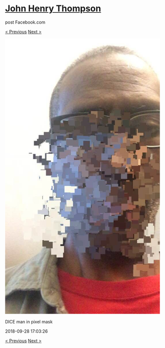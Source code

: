 # [John Henry Thompson](../README.md)
post Facebook.com

[< Previous](2018-09-28-1.md) [Next >](2018-09-28-3.md)

[![](../media/2018-09-28/Timeline-Photos-DICE-man-in-pixel-mask.jpg)](../README.md)

DICE man in pixel mask

2018-09-28 17:03:26

[< Previous](2018-09-28-1.md) [Next >](2018-09-28-3.md)